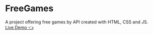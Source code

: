 # FreeGames
A project offering free games by API created with HTML, CSS and JS.
</br>
<a href="https://mostafakhaledd.github.io/FreeGames/">Live Demo 👈</a>
